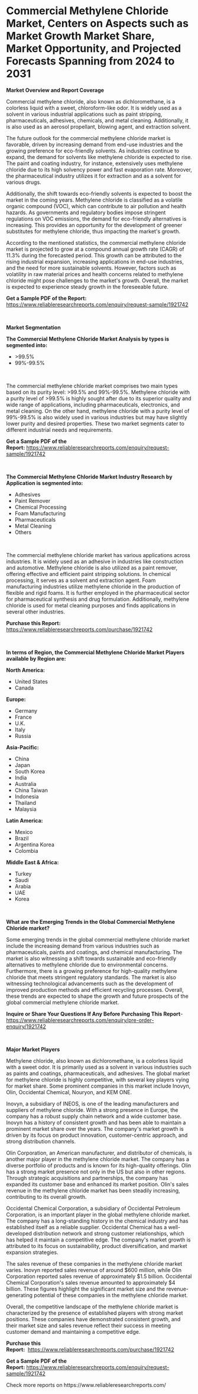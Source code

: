 <p><h1>Commercial Methylene Chloride Market, Centers on Aspects such as Market Growth Market Share, Market Opportunity, and Projected Forecasts Spanning from 2024 to 2031</h1></p><p><strong>Market Overview and Report Coverage</strong></p>
<p><p>Commercial methylene chloride, also known as dichloromethane, is a colorless liquid with a sweet, chloroform-like odor. It is widely used as a solvent in various industrial applications such as paint stripping, pharmaceuticals, adhesives, chemicals, and metal cleaning. Additionally, it is also used as an aerosol propellant, blowing agent, and extraction solvent.</p><p>The future outlook for the commercial methylene chloride market is favorable, driven by increasing demand from end-use industries and the growing preference for eco-friendly solvents. As industries continue to expand, the demand for solvents like methylene chloride is expected to rise. The paint and coating industry, for instance, extensively uses methylene chloride due to its high solvency power and fast evaporation rate. Moreover, the pharmaceutical industry utilizes it for extraction and as a solvent for various drugs.</p><p>Additionally, the shift towards eco-friendly solvents is expected to boost the market in the coming years. Methylene chloride is classified as a volatile organic compound (VOC), which can contribute to air pollution and health hazards. As governments and regulatory bodies impose stringent regulations on VOC emissions, the demand for eco-friendly alternatives is increasing. This provides an opportunity for the development of greener substitutes for methylene chloride, thus impacting the market's growth.</p><p>According to the mentioned statistics, the commercial methylene chloride market is projected to grow at a compound annual growth rate (CAGR) of 11.3% during the forecasted period. This growth can be attributed to the rising industrial expansion, increasing applications in end-use industries, and the need for more sustainable solvents. However, factors such as volatility in raw material prices and health concerns related to methylene chloride might pose challenges to the market's growth. Overall, the market is expected to experience steady growth in the foreseeable future.</p></p>
<p><strong>Get a Sample PDF of the Report:</strong> <a href="https://www.reliableresearchreports.com/enquiry/request-sample/1921742">https://www.reliableresearchreports.com/enquiry/request-sample/1921742</a></p>
<p>&nbsp;</p>
<p><strong>Market Segmentation</strong></p>
<p><strong>The Commercial Methylene Chloride Market Analysis by types is segmented into:</strong></p>
<p><ul><li>>99.5%</li><li>99%-99.5%</li></ul></p>
<p>&nbsp;</p>
<p><p>The commercial methylene chloride market comprises two main types based on its purity level: >99.5% and 99%-99.5%. Methylene chloride with a purity level of >99.5% is highly sought after due to its superior quality and wide range of applications, including pharmaceuticals, electronics, and metal cleaning. On the other hand, methylene chloride with a purity level of 99%-99.5% is also widely used in various industries but may have slightly lower purity and desired properties. These two market segments cater to different industrial needs and requirements.</p></p>
<p><strong>Get a Sample PDF of the Report:</strong>&nbsp;<a href="https://www.reliableresearchreports.com/enquiry/request-sample/1921742">https://www.reliableresearchreports.com/enquiry/request-sample/1921742</a></p>
<p>&nbsp;</p>
<p><strong>The Commercial Methylene Chloride Market Industry Research by Application is segmented into:</strong></p>
<p><ul><li>Adhesives</li><li>Paint Remover</li><li>Chemical Processing</li><li>Foam Manufacturing</li><li>Pharmaceuticals</li><li>Metal Cleaning</li><li>Others</li></ul></p>
<p>&nbsp;</p>
<p><p>The commercial methylene chloride market has various applications across industries. It is widely used as an adhesive in industries like construction and automotive. Methylene chloride is also utilized as a paint remover, offering effective and efficient paint stripping solutions. In chemical processing, it serves as a solvent and extraction agent. Foam manufacturing industries utilize methylene chloride in the production of flexible and rigid foams. It is further employed in the pharmaceutical sector for pharmaceutical synthesis and drug formulation. Additionally, methylene chloride is used for metal cleaning purposes and finds applications in several other industries.</p></p>
<p><strong>Purchase this Report:</strong>&nbsp; <a href="https://www.reliableresearchreports.com/purchase/1921742">https://www.reliableresearchreports.com/purchase/1921742</a></p>
<p>&nbsp;</p>
<p><strong>In terms of Region, the Commercial Methylene Chloride Market Players available by Region are:</strong></p>
<p>
    <p> <strong> North America: </strong>
        <ul>
            <li>United States</li>
            <li>Canada</li>
        </ul>
        </p> 
    <p> <strong> Europe: </strong>
        <ul>
            <li>Germany</li>
            <li>France</li>
            <li>U.K.</li>
            <li>Italy</li>
            <li>Russia</li>
        </ul>
        </p> 
    <p> <strong> Asia-Pacific: </strong>
        <ul>
            <li>China</li>
            <li>Japan</li>
            <li>South Korea</li>
            <li>India</li>
            <li>Australia</li>
            <li>China Taiwan</li>
            <li>Indonesia</li>
            <li>Thailand</li>
            <li>Malaysia</li>
        </ul>
        </p> 
    <p> <strong> Latin America: </strong>
        <ul>
            <li>Mexico</li>
            <li>Brazil</li>
            <li>Argentina Korea</li>
            <li>Colombia</li>
        </ul>
        </p> 
    <p> <strong> Middle East & Africa: </strong>
        <ul>
            <li>Turkey</li>
            <li>Saudi</li>
            <li>Arabia</li>
            <li>UAE</li>
            <li>Korea</li>
        </ul>
    </p>
    </p>
<p>&nbsp;</p>
<p><strong>What are the Emerging Trends in the Global Commercial Methylene Chloride market?</strong></p>
<p><p>Some emerging trends in the global commercial methylene chloride market include the increasing demand from various industries such as pharmaceuticals, paints and coatings, and chemical manufacturing. The market is also witnessing a shift towards sustainable and eco-friendly alternatives to methylene chloride due to environmental concerns. Furthermore, there is a growing preference for high-quality methylene chloride that meets stringent regulatory standards. The market is also witnessing technological advancements such as the development of improved production methods and efficient recycling processes. Overall, these trends are expected to shape the growth and future prospects of the global commercial methylene chloride market.</p></p>
<p><strong>Inquire or Share Your Questions If Any Before Purchasing This Report</strong>- <a href="https://www.reliableresearchreports.com/enquiry/pre-order-enquiry/1921742">https://www.reliableresearchreports.com/enquiry/pre-order-enquiry/1921742</a></p>
<p>&nbsp;</p>
<p><strong>Major Market Players</strong></p>
<p><p>Methylene chloride, also known as dichloromethane, is a colorless liquid with a sweet odor. It is primarily used as a solvent in various industries such as paints and coatings, pharmaceuticals, and adhesives. The global market for methylene chloride is highly competitive, with several key players vying for market share. Some prominent companies in this market include Inovyn, Olin, Occidental Chemical, Nouryon, and KEM ONE.</p><p>Inovyn, a subsidiary of INEOS, is one of the leading manufacturers and suppliers of methylene chloride. With a strong presence in Europe, the company has a robust supply chain network and a wide customer base. Inovyn has a history of consistent growth and has been able to maintain a prominent market share over the years. The company's market growth is driven by its focus on product innovation, customer-centric approach, and strong distribution channels.</p><p>Olin Corporation, an American manufacturer, and distributor of chemicals, is another major player in the methylene chloride market. The company has a diverse portfolio of products and is known for its high-quality offerings. Olin has a strong market presence not only in the US but also in other regions. Through strategic acquisitions and partnerships, the company has expanded its customer base and enhanced its market position. Olin's sales revenue in the methylene chloride market has been steadily increasing, contributing to its overall growth.</p><p>Occidental Chemical Corporation, a subsidiary of Occidental Petroleum Corporation, is an important player in the global methylene chloride market. The company has a long-standing history in the chemical industry and has established itself as a reliable supplier. Occidental Chemical has a well-developed distribution network and strong customer relationships, which has helped it maintain a competitive edge. The company's market growth is attributed to its focus on sustainability, product diversification, and market expansion strategies.</p><p>The sales revenue of these companies in the methylene chloride market varies. Inovyn reported sales revenue of around $600 million, while Olin Corporation reported sales revenue of approximately $1.5 billion. Occidental Chemical Corporation's sales revenue amounted to approximately $4 billion. These figures highlight the significant market size and the revenue-generating potential of these companies in the methylene chloride market.</p><p>Overall, the competitive landscape of the methylene chloride market is characterized by the presence of established players with strong market positions. These companies have demonstrated consistent growth, and their market size and sales revenue reflect their success in meeting customer demand and maintaining a competitive edge.</p></p>
<p><strong>Purchase this Report:</strong>&nbsp;&nbsp;<a href="https://www.reliableresearchreports.com/purchase/1921742">https://www.reliableresearchreports.com/purchase/1921742</a></p>
<p></p>
<p><strong>Get a Sample PDF of the Report:</strong>&nbsp;<a href="https://www.reliableresearchreports.com/enquiry/request-sample/1921742">https://www.reliableresearchreports.com/enquiry/request-sample/1921742</a></p>
<p>Check more reports on https://www.reliableresearchreports.com/</p>